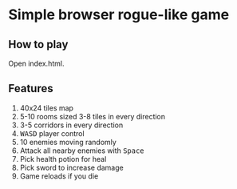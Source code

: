 # Simple browser rogue-like game

## How to play

Open index.html.

## Features

1. 40x24 tiles map
1. 5-10 rooms sized 3-8 tiles in every direction
1. 3-5 corridors in every direction
1. <kbd>WASD</kbd> player control
1. 10 enemies moving randomly
1. Attack all nearby enemies with <kbd>Space</kbd>
1. Pick health potion for heal
1. Pick sword to increase damage
1. Game reloads if you die
